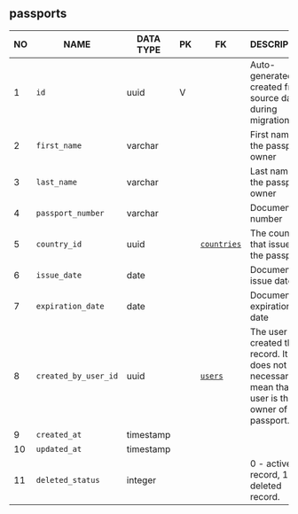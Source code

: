 passports
----------------------------


NO | NAME | DATA TYPE | PK | FK | DESCRIPTION  | COMMENTS          
---|------|-----------|----|----|--------------|----------
1|`id` | uuid | V |  | Auto-generated or created from source data during migration | 
2|`first_name` | varchar |  |  | First name of the passport owner | 
3|`last_name` | varchar |  |  | Last name of the passport owner | 
4|`passport_number` | varchar |  |  | Document number | 
5|`country_id` | uuid |  | [`countries`](countries.md) | The country that issued the passport. | 
6|`issue_date` | date |  |  | Document issue date | 
7|`expiration_date` | date |  |  | Document expiration date | 
8|`created_by_user_id` | uuid |  | [`users`](users.md) | The user that created this record. It does not necessarily mean that this user is the owner of the passport. | 
9|`created_at` | timestamp |  |  |  | 
10|`updated_at` | timestamp |  |  |  | 
11|`deleted_status` | integer |  |  | 0 - active record, 1 - deleted record. | 
